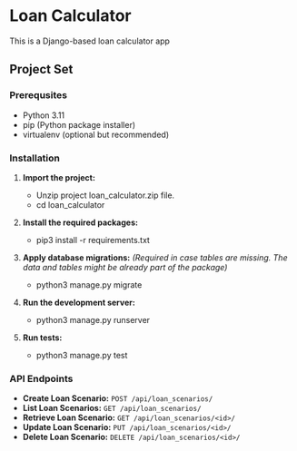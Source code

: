 # Loan Calculator
This is a Django-based loan calculator app

## Project Set

### Prerequsites
- Python 3.11 
- pip (Python package installer)
- virtualenv (optional but recommended)

### Installation

1. **Import the project:**    
    - Unzip project loan_calculator.zip file.
    - cd loan_calculator   

2. **Install the required packages:**    
    - pip3 install -r requirements.txt

3. **Apply database migrations:**
    *(Required in case tables are missing. The data and tables might be already part of the package)* 
    - python3 manage.py migrate

4. **Run the development server:**    
    - python3 manage.py runserver

5. **Run tests:**    
    - python3 manage.py test 


### API Endpoints

- **Create Loan Scenario:** `POST /api/loan_scenarios/`
- **List Loan Scenarios:** `GET /api/loan_scenarios/`
- **Retrieve Loan Scenario:** `GET /api/loan_scenarios/<id>/`
- **Update Loan Scenario:** `PUT /api/loan_scenarios/<id>/`
- **Delete Loan Scenario:** `DELETE /api/loan_scenarios/<id>/`    



